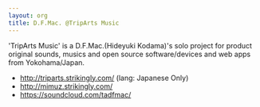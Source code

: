 ```yaml
---
layout: org
title: D.F.Mac. @TripArts Music
---
```

'TripArts Music' is a D.F.Mac.(Hideyuki Kodama)'s solo project for product original sounds, musics and open source software/devices and web apps from Yokohama/Japan.

- <http://triparts.strikingly.com/> (lang: Japanese Only)
- <http://mimuz.strikingly.com/>
- <https://soundcloud.com/tadfmac/>
